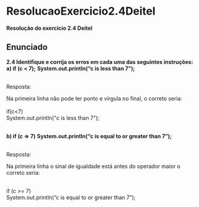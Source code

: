 # ResolucaoExercicio2.4Deitel

**Resolução do exercício 2.4 Deitel**

## Enunciado

**2.4 Identifique e corrija os erros em cada uma das seguintes instruções:**
**a) if (c < 7);**
**System.out.println(“c is less than 7”);**<br><br>

Resposta: <br>

Na primeira linha não pode ter ponto e vírgula no final, o correto seria:<br><br>
if(c<7)<br>
System.out.println("c is less than 7");<br><br>

**b) if (c => 7)**
**System.out.println(“c is equal to or greater than 7”);**<br><br>

Resposta: <br>

Na primeira linha o sinal de igualdade está antes do operador maior o correto seria: <br><br>

if (c >= 7)<br>
System.out.println(“c is equal to or greater than 7”); <br><br>
